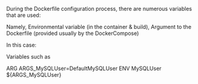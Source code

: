 During the Dockerfile configuration process, there are numerous variables that are used:

Namely, Environmental variable (in the container & build), Argument to the Dockerfile (provided usually by the DockerCompose)

In this case: 

Variables such as

ARG ARGS_MySQLUser=DefaultMySQLUser
ENV MySQLUser ${ARGS_MySQLUser} 
